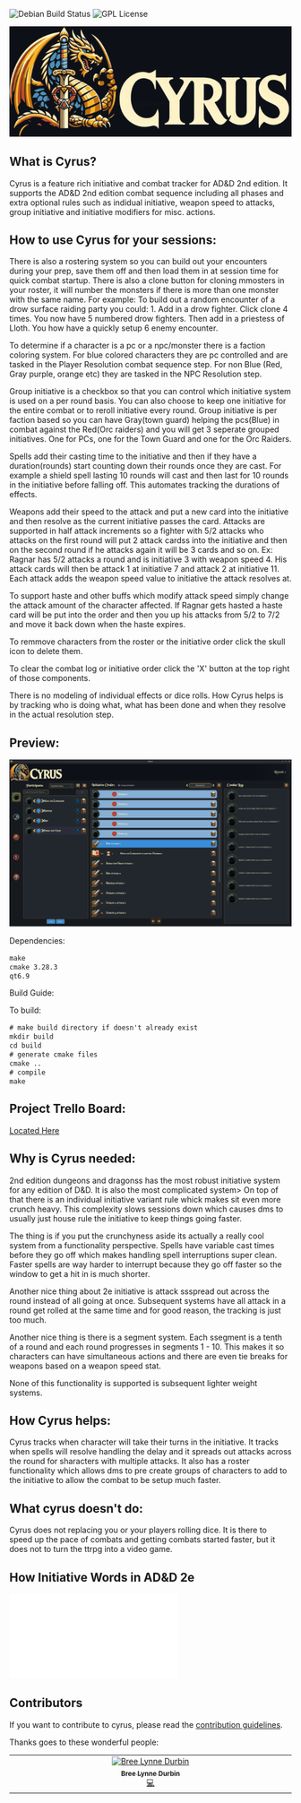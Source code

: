 ![Debian Build Status](https://img.shields.io/github/actions/workflow/status/BreeDurbin/cyrus/cmake-single-platform.yml?style=flat-square&logo=ubuntu&label=Ubuntu%20Build&color=#E95420)
![GPL License](https://img.shields.io/github/license/BreeDurbin/cyrus?style=flat-square&logo=gnu&label=License)


![alt text](./docs/image/CYRUS_BANNER.png)


## What is Cyrus?

Cyrus is a feature rich initiative and combat tracker for AD&D 2nd edition. It supports the AD&D 2nd edition combat sequence including all phases and extra optional rules such as indidual initiative, weapon speed to attacks, group initiative and initiative modifiers for misc. actions. 

## How to use Cyrus for your sessions:

There is also a rostering system so you can build out your encounters during your prep, save them off and then load them in at session time for quick combat startup. There is also a clone button for cloning mmosters in your roster, it will number the monsters if there is more than one monster with the same name. For example: To build out a random encounter of a drow surface raiding party you could: 1. Add in a drow fighter. Click clone 4 times. You now have 5 numbered drow fighters. Then add in a priestess of Lloth. You how have a quickly setup 6 enemy encounter.

To determine if a character is a pc or a npc/monster there is a faction coloring system. For blue colored characters they are pc controlled and are tasked in the Player Resolution combat sequence step. For non Blue (Red, Gray purple, orange etc) they are tasked in the NPC Resolution step.

Group initiative is a checkbox so that you can control which initiative system is used on a per round basis. You can also choose to keep one initiative for the entire combat or to reroll initiative every round. Group initiative is per faction based so you can have Gray(town guard) helping the pcs(Blue) in combat against the Red(Orc raiders) and you will get 3 seperate grouped initiatives. One for PCs, one for the Town Guard and one for the Orc Raiders.

Spells add their casting time to the initiative and then if they have a duration(rounds) start counting down their rounds once they are cast. For example a shield spell lasting 10 rounds will cast and then last for 10 rounds in the initiative before falling off. This automates tracking the durations of effects.

Weapons add their speed to the attack and put a new card into the initiative and then resolve as the current initiative passes the card. Attacks are supported in half attack increments so a fighter with 5/2 attacks who attacks on the first round will put 2 attack cardss into the initiative and then on the second round if he attacks again it will be 3 cards and so on. Ex: Ragnar has 5/2 attacks a round and is initiative 3 with weapon speed 4. His attack cards will then be attack 1 at initiative 7 and attack 2 at initiative 11. Each attack adds the weapon speed value to initiative the attack resolves at.

To support haste and other buffs which modify attack speed simply change the attack amount of the character affected. If Ragnar gets hasted a haste card will be put into the order and then you up his attacks from 5/2 to 7/2 and move it back down when the haste expires. 

To remmove characters from the roster or the initiative order click the skull icon to delete them.

To clear the combat log or initiative order click the 'X' button at the top right of those components.

There is no modeling of individual effects or dice rolls. How Cyrus helps is by tracking who is doing what, what has been done and when they resolve in the actual resolution step.

## Preview:
![preview](./docs/screenshots/CYRUS_PREVIEW_3.png)


Dependencies:
```
make
cmake 3.28.3
qt6.9
```
Build Guide:

To build:
```
# make build directory if doesn't already exist
mkdir build
cd build
# generate cmake files
cmake ..
# compile
make
```

## Project Trello Board:
[Located Here](https://trello.com/invite/b/68bbd304d3e025eda942d0c7/ATTI93e6d614c5540b3da8ed7a33a41a0e6689DAEC3A/project-cyrus)

## Why is Cyrus needed:

2nd edition dungeons and dragonss has the most robust initiative system for any edition of D&D. It is also the most complicated system> On top of that there is an individual initiative variant rule whick makes sit even more crunch heavy. This complexity slows sessions down which causes dms to usually just house rule the initiative to keep things going faster.

The thing is if you put the crunchyness aside its actually a really cool system from a functionality perspective. Spells have variable cast times before they go off which makes handling spell interruptions super clean. Faster spells are way harder to interrupt because they go off faster so the window to get a hit in is much shorter.

Another nice thing about 2e initiative is attack ssspread out across the round instead of all going at once. Subsequent systems have all attack in a round get rolled at the same time and for good reason, the tracking is just too much. 

Another nice thing is there is a segment system. Each ssegment is a tenth of a round and each round progresses in segments 1 - 10. This makes it so characters can have simultaneous actions and there are even tie breaks for weapons based on a weapon speed stat.

None of this functionality is supported is subsequent lighter weight systems.


## How Cyrus helps:

Cyrus tracks when character will take their turns in the initiative. It tracks when spells will resolve handling the delay and it spreads out attacks across the round for sharacters with multiple attacks. It also has a roster functionality which allows dms to pre create groups of characters to add to the initiative to allow the combat to be setup much faster.

## What cyrus doesn't do: 

Cyrus does not replacing you or your players rolling dice. It is there to speed up the pace of combats and getting combats started faster, but it does not to turn the ttrpg into a video game.

## How Initiative Words in AD&D 2e
![Initiative Rules](./INITIATIVE_RULES.md)


## Contributors

If you want to contribute to cyrus, please read the [contribution guidelines](CONTRIBUTING.md).

Thanks goes to these wonderful people:

<!-- ALL-CONTRIBUTORS-LIST:START - Do not remove or modify this section -->
<!-- prettier-ignore-start -->
<!-- markdownlint-disable -->
<table>
  <tbody>
    <tr>
      <td align="center" valign="top" width="14.28%"><a href="https://breedurbin.carrd.co"><img src="https://avatars.githubusercontent.com/u/88691414?v=4?s=100" width="100px;" alt="Bree Lynne Durbin"/><br /><sub><b>Bree Lynne Durbin</b></sub></a><br /><a href="#code-BreeDurbin" title="Code">💻</a></td>
    </tr>
  </tbody>
</table>

<!-- markdownlint-restore -->
<!-- prettier-ignore-end -->

<!-- ALL-CONTRIBUTORS-LIST:END -->

